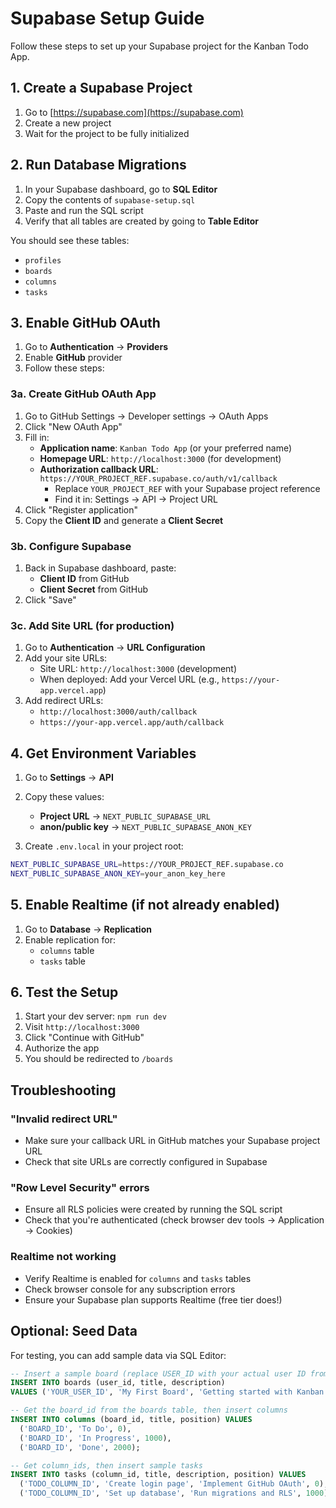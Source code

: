 # Supabase Setup Guide

Follow these steps to set up your Supabase project for the Kanban Todo App.

## 1. Create a Supabase Project

1. Go to [https://supabase.com](https://supabase.com)
2. Create a new project
3. Wait for the project to be fully initialized

## 2. Run Database Migrations

1. In your Supabase dashboard, go to **SQL Editor**
2. Copy the contents of `supabase-setup.sql`
3. Paste and run the SQL script
4. Verify that all tables are created by going to **Table Editor**

You should see these tables:
- `profiles`
- `boards`
- `columns`
- `tasks`

## 3. Enable GitHub OAuth

1. Go to **Authentication** → **Providers**
2. Enable **GitHub** provider
3. Follow these steps:

### 3a. Create GitHub OAuth App

1. Go to GitHub Settings → Developer settings → OAuth Apps
2. Click "New OAuth App"
3. Fill in:
   - **Application name**: `Kanban Todo App` (or your preferred name)
   - **Homepage URL**: `http://localhost:3000` (for development)
   - **Authorization callback URL**: `https://YOUR_PROJECT_REF.supabase.co/auth/v1/callback`
     - Replace `YOUR_PROJECT_REF` with your Supabase project reference
     - Find it in: Settings → API → Project URL
4. Click "Register application"
5. Copy the **Client ID** and generate a **Client Secret**

### 3b. Configure Supabase

1. Back in Supabase dashboard, paste:
   - **Client ID** from GitHub
   - **Client Secret** from GitHub
2. Click "Save"

### 3c. Add Site URL (for production)

1. Go to **Authentication** → **URL Configuration**
2. Add your site URLs:
   - Site URL: `http://localhost:3000` (development)
   - When deployed: Add your Vercel URL (e.g., `https://your-app.vercel.app`)
3. Add redirect URLs:
   - `http://localhost:3000/auth/callback`
   - `https://your-app.vercel.app/auth/callback`

## 4. Get Environment Variables

1. Go to **Settings** → **API**
2. Copy these values:
   - **Project URL** → `NEXT_PUBLIC_SUPABASE_URL`
   - **anon/public key** → `NEXT_PUBLIC_SUPABASE_ANON_KEY`

3. Create `.env.local` in your project root:

```bash
NEXT_PUBLIC_SUPABASE_URL=https://YOUR_PROJECT_REF.supabase.co
NEXT_PUBLIC_SUPABASE_ANON_KEY=your_anon_key_here
```

## 5. Enable Realtime (if not already enabled)

1. Go to **Database** → **Replication**
2. Enable replication for:
   - `columns` table
   - `tasks` table

## 6. Test the Setup

1. Start your dev server: `npm run dev`
2. Visit `http://localhost:3000`
3. Click "Continue with GitHub"
4. Authorize the app
5. You should be redirected to `/boards`

## Troubleshooting

### "Invalid redirect URL"
- Make sure your callback URL in GitHub matches your Supabase project URL
- Check that site URLs are correctly configured in Supabase

### "Row Level Security" errors
- Ensure all RLS policies were created by running the SQL script
- Check that you're authenticated (check browser dev tools → Application → Cookies)

### Realtime not working
- Verify Realtime is enabled for `columns` and `tasks` tables
- Check browser console for any subscription errors
- Ensure your Supabase plan supports Realtime (free tier does!)

## Optional: Seed Data

For testing, you can add sample data via SQL Editor:

```sql
-- Insert a sample board (replace USER_ID with your actual user ID from profiles table)
INSERT INTO boards (user_id, title, description) 
VALUES ('YOUR_USER_ID', 'My First Board', 'Getting started with Kanban');

-- Get the board_id from the boards table, then insert columns
INSERT INTO columns (board_id, title, position) VALUES
  ('BOARD_ID', 'To Do', 0),
  ('BOARD_ID', 'In Progress', 1000),
  ('BOARD_ID', 'Done', 2000);

-- Get column_ids, then insert sample tasks
INSERT INTO tasks (column_id, title, description, position) VALUES
  ('TODO_COLUMN_ID', 'Create login page', 'Implement GitHub OAuth', 0),
  ('TODO_COLUMN_ID', 'Set up database', 'Run migrations and RLS', 1000);
```

